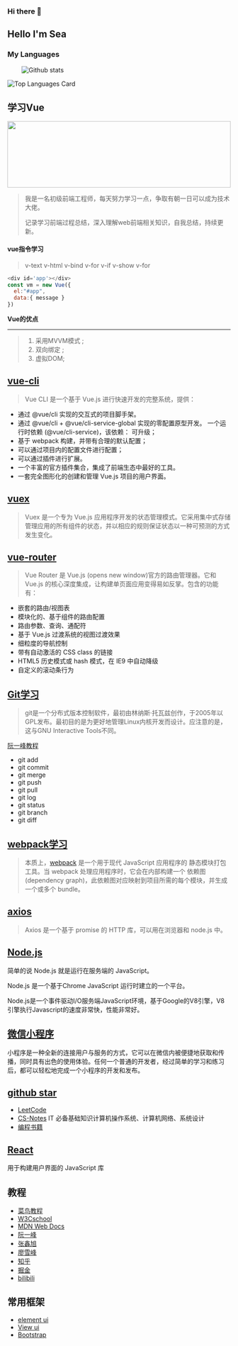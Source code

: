 ### Hi there 👋

<!--
**ErosHai/ErosHai** is a ✨ _special_ ✨ repository because its `README.md` (this file) appears on your GitHub profile.

Here are some ideas to get you started:

- 🔭 I’m currently working on ...
- 🌱 I’m currently learning ...
- 👯 I’m looking to collaborate on ...
- 🤔 I’m looking for help with ...
- 💬 Ask me about ...
- 📫 How to reach me: ...
- 😄 Pronouns: ...
- ⚡ Fun fact: ...
-->
## Hello I'm Sea
[comment]: <> (![Top Languages Card]&#40;https://github-readme-stats.vercel.app/api/top-langs/?username=ErosHai&#41;)


### My Languages
&#8195; &#8195;![Github stats](https://github-readme-stats.vercel.app/api?username=ErosHai&theme=highcontrast&show_icons=true&count_private=true)


![Top Languages Card](https://github-readme-stats.vercel.app/api/top-langs/?username=ErosHai&layout=compact)










## 学习Vue
<img src=https://cn.vuejs.org/images/logo.svg  width=100% height=150 />

> 我是一名初级前端工程师，每天努力学习一点，争取有朝一日可以成为技术大佬。
> 
> 记录学习前端过程总结，深入理解web前端相关知识，自我总结，持续更新。

#### vue指令学习

> v-text  v-html  v-bind v-for  v-if  v-show  v-for

```   javaScript
<div id='app'></div>
const vm = new Vue({
  el:"#app",
  data:{ message }
})
```

**Vue的优点**
_________

>1. 采用MVVM模式 ;
>2. 双向绑定 ;
>3. 虚拟DOM;


## [vue-cli](https://cli.vuejs.org/zh/guide/)
>Vue CLI 是一个基于 Vue.js 进行快速开发的完整系统，提供：

- 通过 @vue/cli 实现的交互式的项目脚手架。
- 通过 @vue/cli + @vue/cli-service-global 实现的零配置原型开发。
一个运行时依赖 (@vue/cli-service)，该依赖：
可升级；
- 基于 webpack 构建，并带有合理的默认配置； 
- 可以通过项目内的配置文件进行配置；
- 可以通过插件进行扩展。
- 一个丰富的官方插件集合，集成了前端生态中最好的工具。
- 一套完全图形化的创建和管理 Vue.js 项目的用户界面。


## [vuex](https://vuex.vuejs.org/zh/)
>Vuex 是一个专为 Vue.js 应用程序开发的状态管理模式。它采用集中式存储管理应用的所有组件的状态，并以相应的规则保证状态以一种可预测的方式发生变化。
> 
## [vue-router](https://router.vuejs.org/zh/)

>Vue Router 是 Vue.js (opens new window)官方的路由管理器。它和 Vue.js 的核心深度集成，让构建单页面应用变得易如反掌。包含的功能有：

- 嵌套的路由/视图表
- 模块化的、基于组件的路由配置
- 路由参数、查询、通配符
- 基于 Vue.js 过渡系统的视图过渡效果
- 细粒度的导航控制 
- 带有自动激活的 CSS class 的链接
- HTML5 历史模式或 hash 模式，在 IE9 中自动降级
- 自定义的滚动条行为



## [Git学习](https://www.bootcss.com/p/git-guide/)
> git是一个分布式版本控制软件，最初由林纳斯·托瓦兹创作，于2005年以GPL发布。最初目的是为更好地管理Linux内核开发而设计。应注意的是，这与GNU Interactive Tools不同。 

[阮一峰教程](http://www.ruanyifeng.com/blog/2015/12/git-cheat-sheet.html)
+ git add
+ git commit
+ git merge  
+ git push
+ git pull  
+ git log
+ git status
+ git branch
+ git diff

## [webpack学习](https://segmentfault.com/a/1190000006178770)
> 本质上，[webpack](https://www.webpackjs.com/concepts/) 是一个用于现代 JavaScript 应用程序的 静态模块打包工具。当 webpack 处理应用程序时，它会在内部构建一个 依赖图(dependency graph)，此依赖图对应映射到项目所需的每个模块，并生成一个或多个 bundle。

## [axios](http://axios-js.com/zh-cn/docs/index.html)
> Axios 是一个基于 promise 的 HTTP 库，可以用在浏览器和 node.js 中。
> 

## [Node.js](https://www.runoob.com/nodejs/nodejs-tutorial.html)
简单的说 Node.js 就是运行在服务端的 JavaScript。

Node.js 是一个基于Chrome JavaScript 运行时建立的一个平台。

Node.js是一个事件驱动I/O服务端JavaScript环境，基于Google的V8引擎，V8引擎执行Javascript的速度非常快，性能非常好。

## [微信小程序](https://developers.weixin.qq.com/ebook?action=get_post_info&docid=0008aeea9a8978ab0086a685851c0a)
小程序是一种全新的连接用户与服务的方式，它可以在微信内被便捷地获取和传播，同时具有出色的使用体验。任何一个普通的开发者，经过简单的学习和练习后，都可以轻松地完成一个小程序的开发和发布。

## [github star](https://github.com/ErosHai?tab=stars)
- [ LeetCode ](https://github.com/labuladong/fucking-algorithm)
- [CS-Notes](https://github.com/CyC2018/CS-Notes)
  IT 必备基础知识计算机操作系统、计算机网络、系统设计
- [编程书籍](https://github.com/jobbole/awesome-programming-books)

## [React](https://reactjs.bootcss.com/docs/getting-started.html)
用于构建用户界面的 JavaScript 库

## 教程
- [菜鸟教程](https://www.runoob.com/js/js-tutorial.html)
- [W3Cschool](https://www.w3school.com.cn/index.html)
- [MDN Web Docs](https://developer.mozilla.org/zh-CN/docs/Web/HTML)
- [阮一峰](https://www.ruanyifeng.com/blog/javascript/)
- [张鑫旭](https://www.zhangxinxu.com/wordpress/)
- [廖雪峰](https://www.liaoxuefeng.com/wiki/1022910821149312)
- [知乎](https://www.zhihu.com/hot)
- [掘金](https://juejin.cn/frontend)
- [bilibili](https://www.bilibili.com/video/BV15741177Eh?from=search&seid=10398134479002757263)


## 常用框架
- [element ui](https://element.eleme.cn/#/zh-CN/component/installation)
- [View ui](https://www.iviewui.com/docs/introduce)
- [Bootstrap ](https://v5.bootcss.com/docs/getting-started/introduction/)



